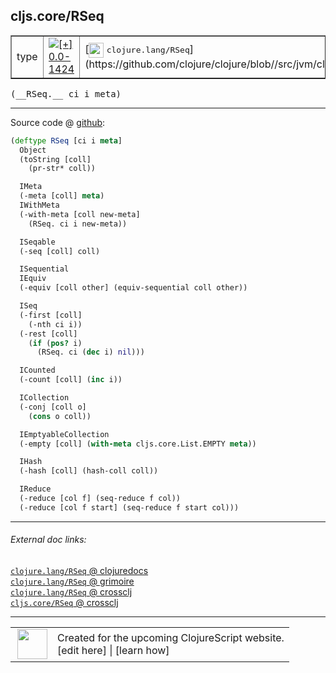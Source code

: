 ## cljs.core/RSeq



 <table border="1">
<tr>
<td>type</td>
<td><a href="https://github.com/cljsinfo/cljs-api-docs/tree/0.0-1424"><img valign="middle" alt="[+] 0.0-1424" title="Added in 0.0-1424" src="https://img.shields.io/badge/+-0.0--1424-lightgrey.svg"></a> </td>
<td>
[<img height="24px" valign="middle" src="http://i.imgur.com/1GjPKvB.png"> <samp>clojure.lang/RSeq</samp>](https://github.com/clojure/clojure/blob//src/jvm/clojure/lang/APersistentVector.java)
</td>
</tr>
</table>


 <samp>
(__RSeq.__ ci i meta)<br>
</samp>

---







Source code @ [github](https://github.com/clojure/clojurescript/blob/r2060/src/cljs/cljs/core.cljs#L760-L800):

```clj
(deftype RSeq [ci i meta]
  Object
  (toString [coll]
    (pr-str* coll))

  IMeta
  (-meta [coll] meta)
  IWithMeta
  (-with-meta [coll new-meta]
    (RSeq. ci i new-meta))

  ISeqable
  (-seq [coll] coll)

  ISequential
  IEquiv
  (-equiv [coll other] (equiv-sequential coll other))

  ISeq
  (-first [coll]
    (-nth ci i))
  (-rest [coll]
    (if (pos? i)
      (RSeq. ci (dec i) nil)))

  ICounted
  (-count [coll] (inc i))

  ICollection
  (-conj [coll o]
    (cons o coll))

  IEmptyableCollection
  (-empty [coll] (with-meta cljs.core.List.EMPTY meta))

  IHash
  (-hash [coll] (hash-coll coll))

  IReduce
  (-reduce [col f] (seq-reduce f col))
  (-reduce [col f start] (seq-reduce f start col)))
```

<!--
Repo - tag - source tree - lines:

 <pre>
clojurescript @ r2060
└── src
    └── cljs
        └── cljs
            └── <ins>[core.cljs:760-800](https://github.com/clojure/clojurescript/blob/r2060/src/cljs/cljs/core.cljs#L760-L800)</ins>
</pre>

-->

---



###### External doc links:

[`clojure.lang/RSeq` @ clojuredocs](http://clojuredocs.org/clojure.lang/RSeq)<br>
[`clojure.lang/RSeq` @ grimoire](http://conj.io/store/v1/org.clojure/clojure/1.7.0-beta3/clj/clojure.lang/RSeq/)<br>
[`clojure.lang/RSeq` @ crossclj](http://crossclj.info/fun/clojure.lang/RSeq.html)<br>
[`cljs.core/RSeq` @ crossclj](http://crossclj.info/fun/cljs.core.cljs/RSeq.html)<br>

---

 <table>
<tr><td>
<img valign="middle" align="right" width="48px" src="http://i.imgur.com/Hi20huC.png">
</td><td>
Created for the upcoming ClojureScript website.<br>
[edit here] | [learn how]
</td></tr></table>

[edit here]:https://github.com/cljsinfo/cljs-api-docs/blob/master/cljsdoc/cljs.core/RSeq.cljsdoc
[learn how]:https://github.com/cljsinfo/cljs-api-docs/wiki/cljsdoc-files

<!--

This information was too distracting to show to readers, but I'll leave it
commented here since it is helpful to:

- pretty-print the data used to generate this document
- and show how to retrieve that data



The API data for this symbol:

```clj
{:ns "cljs.core",
 :name "RSeq",
 :signature ["[ci i meta]"],
 :history [["+" "0.0-1424"]],
 :type "type",
 :full-name-encode "cljs.core/RSeq",
 :source {:code "(deftype RSeq [ci i meta]\n  Object\n  (toString [coll]\n    (pr-str* coll))\n\n  IMeta\n  (-meta [coll] meta)\n  IWithMeta\n  (-with-meta [coll new-meta]\n    (RSeq. ci i new-meta))\n\n  ISeqable\n  (-seq [coll] coll)\n\n  ISequential\n  IEquiv\n  (-equiv [coll other] (equiv-sequential coll other))\n\n  ISeq\n  (-first [coll]\n    (-nth ci i))\n  (-rest [coll]\n    (if (pos? i)\n      (RSeq. ci (dec i) nil)))\n\n  ICounted\n  (-count [coll] (inc i))\n\n  ICollection\n  (-conj [coll o]\n    (cons o coll))\n\n  IEmptyableCollection\n  (-empty [coll] (with-meta cljs.core.List.EMPTY meta))\n\n  IHash\n  (-hash [coll] (hash-coll coll))\n\n  IReduce\n  (-reduce [col f] (seq-reduce f col))\n  (-reduce [col f start] (seq-reduce f start col)))",
          :title "Source code",
          :repo "clojurescript",
          :tag "r2060",
          :filename "src/cljs/cljs/core.cljs",
          :lines [760 800]},
 :full-name "cljs.core/RSeq",
 :clj-symbol "clojure.lang/RSeq"}

```

Retrieve the API data for this symbol:

```clj
;; from Clojure REPL
(require '[clojure.edn :as edn])
(-> (slurp "https://raw.githubusercontent.com/cljsinfo/cljs-api-docs/catalog/cljs-api.edn")
    (edn/read-string)
    (get-in [:symbols "cljs.core/RSeq"]))
```

-->
